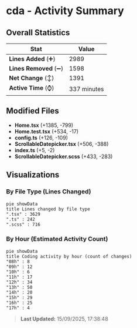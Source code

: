 # cda - Activity Summary 

## Overall Statistics

| Stat                   | Value                                                             |
| ---------------------- | ----------------------------------------------------------------- |
| **Lines Added** (➕)   | 2989                                          |
| **Lines Removed** (➖) | 1598                                        |
| **Net Change** (↕)    | 1391                |
| **Active Time** (⌚)   | 337 minutes |


## Modified Files
- **Home.tsx** (+1385, -799)
- **Home.test.tsx** (+534, -17)
- **config.ts** (+126, -109)
- **ScrollableDatepicker.tsx** (+506, -388)
- **index.ts** (+5, -2)
- **ScrollableDatepicker.scss** (+433, -283)

## Visualizations

### By File Type (Lines Changed)

```mermaid
pie showData
title Lines changed by file type
".tsx" : 3629
".ts" : 242
".scss" : 716
```

### By Hour (Estimated Activity Count)

```mermaid
pie showData
title Coding activity by hour (count of changes)
"08h" : 8
"09h" : 12
"10h" : 6
"11h" : 17
"12h" : 34
"13h" : 50
"14h" : 20
"15h" : 29
"16h" : 25
"17h" : 4
```


> **Last Updated:** 15/09/2025, 17:38:48